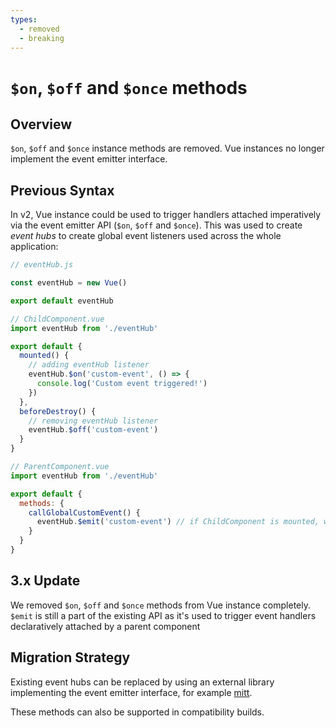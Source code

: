 ```yaml
---
types:
  - removed
  - breaking
---
```


# `$on`, `$off` and `$once` methods

<MigrationBadges :badges="$frontmatter.types" />

## Overview

`$on`, `$off` and `$once` instance methods are removed. Vue instances no longer implement the event emitter interface.

## Previous Syntax

In v2, Vue instance could be used to trigger handlers attached imperatively via the event emitter API (`$on`, `$off` and `$once`). This was used to create _event hubs_ to create global event listeners used across the whole application:

```js
// eventHub.js

const eventHub = new Vue()

export default eventHub
```

```js
// ChildComponent.vue
import eventHub from './eventHub'

export default {
  mounted() {
    // adding eventHub listener
    eventHub.$on('custom-event', () => {
      console.log('Custom event triggered!')
    })
  },
  beforeDestroy() {
    // removing eventHub listener
    eventHub.$off('custom-event')
  }
}
```

```js
// ParentComponent.vue
import eventHub from './eventHub'

export default {
  methods: {
    callGlobalCustomEvent() {
      eventHub.$emit('custom-event') // if ChildComponent is mounted, we will have a message in the console
    }
  }
}
```

## 3.x Update

We removed `$on`, `$off` and `$once` methods from Vue instance completely. `$emit` is still a part of the existing API as it's used to trigger event handlers declaratively attached by a parent component

## Migration Strategy

Existing event hubs can be replaced by using an external library implementing the event emitter interface, for example [mitt](https://github.com/developit/mitt).

These methods can also be supported in compatibility builds.
